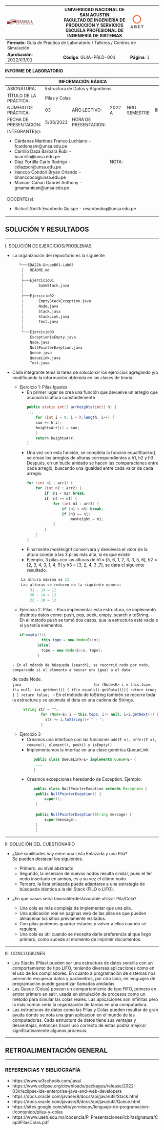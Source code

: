 <div align="center">
<table>
    <theader>
        <tr>
            <td><img src="https://github.com/rescobedoq/pw2/blob/main/epis.png?raw=true" alt="EPIS" style="width:50%; height:auto"/></td>
            <th>
                <span style="font-weight:bold;">UNIVERSIDAD NACIONAL DE SAN AGUSTIN</span><br />
                <span style="font-weight:bold;">FACULTAD DE INGENIERÍA DE PRODUCCIÓN Y SERVICIOS</span><br />
                <span style="font-weight:bold;">ESCUELA PROFESIONAL DE INGENIERÍA DE SISTEMAS</span>
            </th>
            <td><img src="https://github.com/rescobedoq/pw2/blob/main/abet.png?raw=true" alt="ABET" style="width:50%; height:auto"/></td>
        </tr>
    </theader>
    <tbody>
        <tr><td colspan="3"><span style="font-weight:bold;">Formato</span>: Guía de Práctica de Laboratorio / Talleres / Centros de Simulación</td></tr>
        <tr><td><span style="font-weight:bold;">Aprobación</span>:  2022/03/01</td><td><span style="font-weight:bold;">Código</span>: GUIA-PRLD-001</td><td><span style="font-weight:bold;">Página</span>: 1</td></tr>
    </tbody>
</table>
</div>

<div>
<span style="font-weight:bold;">INFORME DE LABORATORIO</span><br />

<table>
<theader>
<tr><th colspan="6">INFORMACIÓN BÁSICA</th></tr>
</theader>
<tbody>
<tr><td>ASIGNATURA:</td><td colspan="5">Estructura de Datos y Algoritmos</td></tr>
<tr><td>TÍTULO DE LA PRÁCTICA:</td><td colspan="5">Pilas y Colas</td></tr>
<tr>
<td>NÚMERO DE PRÁCTICA:</td><td>03</td><td>AÑO LECTIVO:</td><td>2022 A</td><td>NRO. SEMESTRE:</td><td>III</td>
</tr>
<tr>
<td>FECHA DE PRESENTACIÓN:</td><td>5/06/2022</td><td>HORA DE PRESENTACIÓN:</td><td colspan="3"></td>
</tr>
<tr><td colspan="3">INTEGRANTE(s):
<ul>
<li>Cárdenas Martines Franco Luchiano - fcardenasm@unsa.edu.pe</li>
<li>Carrillo Daza Barbara Rubi - bcarrillo@unsa.edu.pe</li>
<li>Diaz Portilla Carlo Rodrigo - cdiazpor@unsa.edu.pe</li>
<li>Hancco Condori Bryan Orlando - bhanccoco@unsa.edu.pe</li>
<li>Mamani Cañari Gabriel Anthony - gmamanican@unsa.edu.pe</li>
</ul>
</td>
<td>NOTA:</td><td colspan="2"></td>
</<tr>
<tr><td colspan="6">DOCENTE(s):
<ul>
<li>Richart Smith Escobedo Quispe - rescobedoq@unsa.edu.pe</li>
</ul>
</td>
</<tr>
</tbody>
</table>

<!-- Reportes -->
## SOLUCIÓN Y RESULTADOS

---

I. SOLUCIÓN DE EJERCICIOS/PROBLEMAS <br>
* La organización del repositorio es la siguiente
    ```sh
	   └───EDA22A-GrupoB01-Lab03
	    │   README.md
	    │
	    ├───Ejercicio01
	    │       SameStack.java
	    │
	    ├───Ejercicio02
	    │       EmptyStackException.java
	    │       Node.java
	    │       Stack.java
	    │       StackLink.java
	    │       Test.java
	    │
	    └───Ejercicio03
		    ExceptionIsEmpty.java
		    Node.java
		    NullPointerExeption.java
		    Queue.java
		    QueueLink.java
		    Test.java
    ```
* Cada integrante tenía la tarea de solucionar los ejercicios agregando y/o modificando la información obtenida en las 
  clases de teoría
    * Ejercicio 1: Pilas Iguales
      - En primer lugar se crea una función que devuelve un arreglo que acumula la altura constantemente
        ```java
		public static int[] arrHeights(int[] h) {
		...
		    for (int i = 0; i < h.length; i++) {
			sum += h[i];
			heightsArr[i] = sum; 
		    }
		    return heightsArr;                                
		}
        ```
      - Una vez con esta función, se completa la función equalStacks(), se crean los arreglos de alturas correspondientes a
        h1, h2 y h3. Después, en un bucle anidado se hacen las comparaciones entre cada arreglo, buscando una igualdad entre
        cada valor de cada arreglo.    
        ```java                                
		for (int n1 : arr1) {
			for (int n2 : arr2) {		
				if (n1 < n2) break;
				if (n2 == n1) {
					for (int n3 : arr3) {
						if (n1 < n3) break;
						if (n3 == n1)
							maxHeight = n1;
					}
				}
			}
		}
        ```
      - Finalmente _maxHeight_ conservara y devolvera el valor de la altura común a las 3 pilas más alta, si es que existe
      - Ejemplo, 3 pilas con las alturas de h1 = [5, 6, 1, 2, 3, 3, 5, 6], h2 = [2, 3, 4, 3, 1, 4, 9] y 
	h3 = [3, 2, 4, 3 ,7], se dara el siguiente resultado.						
	```java						    
		La altura máxima es 12
		Las alturas se reducen de la siguiente manera:
			31 - 19 = 12
			26 - 14 = 12
			22 - 10 = 12
	```						
     * Ejercicio 2: Pilas
      - Para implementar esta estructura, se implementó distintos datos como: push, pop, peek, empty, search y toString.
      - En el método push se tomó dos casos, que la estructura esté vacía o si ya tenía elementos.
        ```java
		if(empty()){
                  this.tope = new Node<E>(x);
                }else{
                  tope = new Node<E>(x, tope);
                }
        ```
      - En el método de búsqueda (search), se recorrió nodo por nodo, comparando si el elemento a buscar era igual a el data
	de cada Node.    
        ```java                                
		for (Node<E> i = this.tope; i!= null; i=i.getNext()) {
                   if(x.equals(i.getData())){
                     return true;
                   }
                }
                return false;
        ```
      - En el método de toString también se recorre toda la estructura y se acumula el data en una cadena de Strings.	
	```java						    
		 String str = "";
                 for (Node<E> i = this.tope; i!= null; i=i.getNext()) {
                   str += i.toString()+ " - ";
                 }
	```		
      
    * Ejercicio 3
      - Creamos una interface con las funciones <code>add(E x), offer(E x), remove(), element(), peek() y isEmpty()</code>
      - Implementamos la interfaz en una clase genérica QueueLink<E>
        ```java
		   public class QueueLink<E> implements Queue<E> {
			...
		   }	
        ```
      - Creamos excepciones heredando de Exception. Ejemplo: 
        ```java
		   public class NullPointerExeption extends Exception {
			public NullPointerExeption() {
				super();
			}

			public NullPointerExeption(String message) {
				super(message);
			}
		    }
        ```
---

II. SOLUCIÓN DEL CUESTIONARIO

* ¿Qué similitudes hay entre una Lista Enlazada y una Pila? <br>
  Se pueden destacar los siguientes. 
   - Primero, su nivel abstracto
   - Segundo, la inserción de nuevos nodos resulta similar, pues el 1er nodo insertado en ambos, es a su vez el último nodo. 
   - Tercero, la lista enlazada puede adaptarse a una estrategia de búsqueda idéntica a la del Stack (FILO o LIFO).

* ¿En que casos seria favorable/desfavorable utilizar Pila/Cola?
    - Una cola es más compleja de implementar que una pila.
    - Una aplicación real en paginas web de las pilas es que pueden almacenar los sitios previamente visitados.
    - Con pilas podemos guardar estados y volver a ellos cuando se requiera.
    - Una cola es útil cuando se necesita darle preferencia al que llegó primero, como sucede al momento de imprimir documentos.
---

III. CONCLUSIONES

- Los Stacks (Pilas) pueden ser una estructura de datos sencilla con un comportamiento de tipo LIFO, teniendo diversas aplicaciones como en el uso de los compiladores. En cuanto a programación de sistemas nos permmite recuperar datos y parámetros, por otro lado, en lenguajes de programación puede garantizar llamadas anidadas.
- Las Queue (Colas) poseen un comportamiento de tipo FIFO, primero en entrar primero en salir, usada en simulación de procesos como un método para simular las colas reales. Las aplicaciones son infinitas pero la más común sería la organización de tareas en una computadora.
- Las estructuras de datos como las Pilas y Colas pueden resultar de gran ayuda donde se nota una gran aplicacion en el mundo de las computadoras. Cada estructura de datos tiene sus ventajas y desventajas, entonces hacer uso correcto de estas podría mejorar significativamente algunos procesos.
    
---
    
## RETROALIMENTACIÓN GENERAL

---
    
### REFERENCIAS Y BIBLIOGRAFÍA
<ul>
    <li>https://www.w3schools.com/java/</li>
    <li>https://www.eclipse.org/downloads/packages/release/2022-03/r/eclipse-ide-enterprise-java-and-web-developers</li>
    <li>https://docs.oracle.com/javase/8/docs/api/java/util/Stack.html</li>
    <li>https://docs.oracle.com/javase/8/docs/api/java/util/Queue.html</li>
    <li>https://sites.google.com/site/yormiscpv/lenguaje-de-programacion-i/contenido/pilas-y-colas</li>
    <li>https://www.uaeh.edu.mx/docencia/P_Presentaciones/icbi/asignatura/Cap3PilasColas.pdf</li>
</ul>
